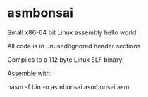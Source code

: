 # asmbonsai

Small x86-64 bit Linux assembly hello world 

All code is in unused/ignored header sections

Compiles to a 112 byte Linux ELF binary 

Assemble with: 

nasm -f bin -o asmbonsai asmbonsai.asm

